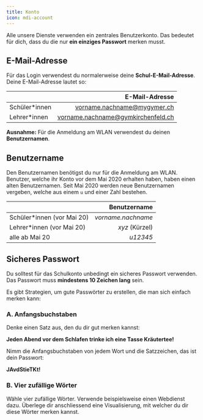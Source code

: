 ```yaml
---
title: Konto
icon: mdi-account
---
```




Alle unsere Dienste verwenden ein zentrales Benutzerkonto. Das bedeutet für dich, dass du die nur **ein einziges Passwort** merken musst.

## E-Mail-Adresse

Für das Login verwendest du normalerweise deine **Schul-E-Mail-Adresse**. Deine E-Mail-Adresse lautet so:

|               |                     E-Mail-Adresse |
| :------------ | ---------------------------------: |
| Schüler*innen |        vorname.nachname@mygymer.ch |
| Lehrer*innen  | vorname.nachname@gymkirchenfeld.ch |

**Ausnahme:** Für die Anmeldung am WLAN verwendest du deinen **Benutzernamen**.

## Benutzername

Den Benutzernamen benötigst du nur für die Anmeldung am WLAN. Benutzer, welche ihr Konto vor dem Mai 2020 erhalten haben, haben einen alten Benutzernamen. Seit Mai 2020 werden neue Benutzernamen vergeben, welche aus einem `u` und einer Zahl bestehen.

|                            |       Benutzername |
| :------------------------- | -----------------: |
| Schüler*innen (vor Mai 20) | _vorname.nachname_ |
| Lehrer*innen (vor Mai 20)  |     _xyz_ (Kürzel) |
| alle ab Mai 20             |           _u12345_ |

## Sicheres Passwort

Du solltest für das Schulkonto unbedingt ein sicheres Passwort verwenden. Das Passwort muss **mindestens 10 Zeichen lang** sein.

Es gibt Strategien, um gute Passwörter zu erstellen, die man sich einfach merken kann:

### A. Anfangsbuchstaben

Denke einen Satz aus, den du dir gut merken kannst:

**Jeden Abend vor dem Schlafen trinke ich eine Tasse Kräutertee!**

Nimm die Anfangsbuchstaben von jedem Wort und die Satzzeichen, das ist dein Passwort:

**JAvdStieTKt!**

### B. Vier zufällige Wörter

Wähle vier zufällige Wörter. Verwende beispielsweise einen Webdienst dazu. Überlege dir anschliessend eine Visualisierung, mit welcher du dir diese Wörter merken kannst.
